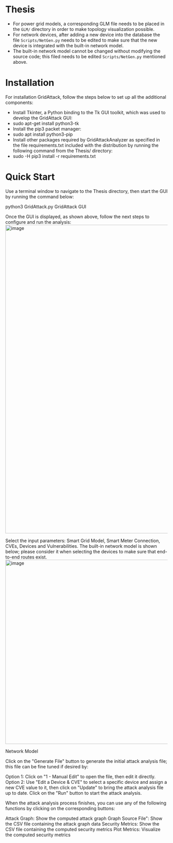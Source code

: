 # Thesis
* For power grid models, a corresponding GLM file needs to be placed
  in the `GLM/` directory in order to make topology visualization
  possible.
* For network devices, after adding a new device into the database the
  file `Scripts/NetGen.py` needs to be edited to make sure that the
  new device is integrated with the built-in network model.
* The built-in network model cannot be changed without modifying the
  source code; this filed needs to be edited
  `Scripts/NetGen.py` mentioned above.

# Installation

For  installation  GridAttack, follow the steps below to set up all the additional components:

* Install Tkinter, a Python binding to the Tk GUI toolkit, which was used to develop the GridAttack GUI:
* sudo apt-get install python3-tk
* Install the pip3 packet manager:
* sudo apt install python3-pip
* Install other packages required by GridAttackAnalyzer as specified in the file requirements.txt included with the distribution by running the following command from the Thesis/ directory:
* sudo -H pip3 install -r requirements.txt


# Quick Start
Use a terminal window to navigate to the Thesis directory, then start the GUI by running the command below:

python3 GridAttack.py
GridAttack GUI

Once the GUI is displayed, as shown above, follow the next steps to configure and run the analysis:
<img width="960" alt="image" src="https://user-images.githubusercontent.com/45739151/179213472-22ad2476-1460-4d67-ac65-2c8dc86eb4e4.png">



Select the input parameters: Smart Grid Model, Smart Meter Connection, CVEs, Devices and Vulnerabilities. The built-in network model is shown below; please consider it when selecting the devices to make sure that end-to-end routes exist.
<img width="573" alt="image" src="https://user-images.githubusercontent.com/45739151/179213508-2804cb66-cc9d-4574-8314-af6e679bef93.png">


Network Model

Click on the "Generate File" button to generate the initial attack analysis file; this file can be fine tuned if desired by:

Option 1: Click on "1 - Manual Edit" to open the file, then edit it directly.
Option 2: Use "Edit a Device & CVE" to select a specific device and assign a new CVE value to it, then click on "Update" to bring the attack analysis file up to date.
Click on the "Run" button to start the attack analysis.

When the attack analysis process finishes, you can use any of the following functions by clicking on the corresponding buttons:

Attack Graph: Show the computed attack graph
Graph Source File": Show the CSV file containing the attack graph data
Security Metrics: Show the CSV file containing the computed security metrics
Plot Metrics: Visualize the computed security metrics

